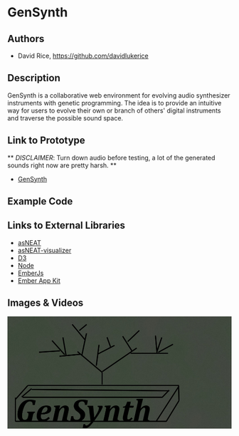 # GenSynth


## Authors
- David Rice, https://github.com/davidlukerice

## Description
GenSynth is a collaborative web environment for evolving audio synthesizer instruments with genetic programming. The idea is to provide an intuitive way for users to evolve their own or branch of others' digital instruments and traverse the possible sound space.

## Link to Prototype
** _DISCLAIMER_: Turn down audio before testing, a lot of the generated sounds right now are pretty harsh. **
- [GenSynth](http://davidlukerice.github.io/devart-template "GenSynth")

## Example Code

## Links to External Libraries
- [asNEAT](https://github.com/davidlukerice/asNEAT "asNEAT")
- [asNEAT-visualizer](https://github.com/davidlukerice/asNEAT-visualizer "asNEAT-visualizer")
- [D3](https://github.com/mbostock/d3 "D3")
- [Node](http://nodejs.org/ "Node")
- [EmberJs](http://emberjs.com/ "EmberJs")
- [Ember App Kit](https://github.com/stefanpenner/ember-app-kit "Ember App Kit") 

## Images & Videos
![Cover](project_images/cover.jpg?raw=true "Cover")

